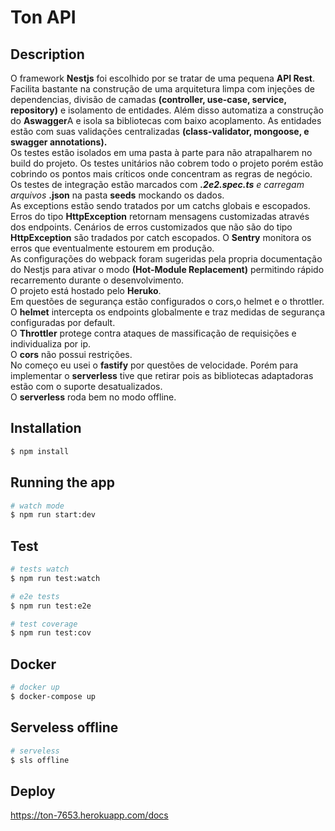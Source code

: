 # Ton API


## Description
O framework <strong>Nestjs</strong> foi escolhido por se tratar de uma pequena <strong>API Rest</strong>. Facilita bastante na construção de uma arquitetura limpa com injeções de dependencias, divisão de camadas <strong>(controller, use-case, service, repository)</strong> e isolamento de entidades. Além disso automatiza a construção do <strong>Aswagger</strong>A e isola sa bibliotecas com baixo acoplamento. As entidades estão com suas validações centralizadas <strong>(class-validator, mongoose, e swagger annotations).</strong> <br>
Os testes estão isolados em uma pasta à parte para não atrapalharem no build do projeto. Os testes unitários não cobrem todo o projeto porém estão cobrindo os pontos mais críticos onde concentram as regras de negócio. Os testes de integração estão marcados com <strong>*.2e2.spec.ts</strong> e carregam arquivos <strong>*.json</strong> na pasta <strong>seeds</strong> mockando os dados.<br>
As exceptions estão sendo tratados por um catchs globais e escopados. Erros do tipo <strong>HttpException</strong> retornam mensagens customizadas através dos endpoints.
Cenários de erros customizados que não são do tipo <strong>HttpException</strong> são tradados por catch escopados.
O <strong>Sentry</strong> monitora os erros que eventualmente estourem em produção.<br>
As configurações do webpack foram sugeridas pela propria documentação do Nestjs para ativar o modo <strong>(Hot-Module Replacement)</strong> permitindo rápido recarremento durante o desenvolvimento.<br>
O projeto está hostado pelo <strong>Heruko</strong>.<br>
Em questões de segurança estão configurados o cors,o helmet e o throttler. <br>
O <strong>helmet</strong> intercepta os endpoints globalmente e traz medidas de segurança configuradas por default. <br>
O <strong>Throttler</strong> protege contra ataques de massificação de requisições e individualiza por ip. <br>
O <strong>cors</strong> não possui restrições. <br>
No começo eu usei o <strong>fastify</strong> por questões de velocidade. Porém para implementar o <strong>serverless</strong> tive que retirar pois as bibliotecas adaptadoras estão com o suporte desatualizados. <br>
O <strong>serverless</strong> roda bem no modo offline.

## Installation

```bash
$ npm install
```

## Running the app

```bash
# watch mode
$ npm run start:dev
```

## Test

```bash
# tests watch
$ npm run test:watch

# e2e tests
$ npm run test:e2e

# test coverage
$ npm run test:cov
```

## Docker

```bash
# docker up
$ docker-compose up
```

## Serveless offline

```bash
# serveless
$ sls offline
```

## Deploy
https://ton-7653.herokuapp.com/docs
